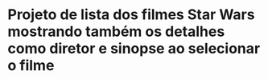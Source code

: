 # Projeto de lista dos filmes Star Wars mostrando também os detalhes como diretor e sinopse ao selecionar o filme 
